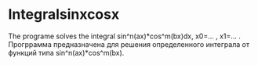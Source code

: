 # Integralsinxcosx
The programe solves the integral sin^n(ax)*cos^m(bx)dx, x0=... , x1=... .
Прогррамма предназначена для решения определенного интеграла от функций типа sin^n(ax)*cos^m(bx).
